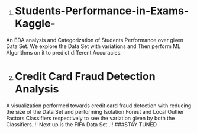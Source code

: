 1. # Students-Performance-in-Exams-Kaggle-
An EDA analysis and Categorization of Students Performance over given Data Set.
  We explore the Data Set with variations and Then perform ML Algorithms on it to predict different Accuracies.

2. # Credit Card Fraud Detection Analysis
A visualization performed towards credit card fraud detection with reducing the size of the Data Set and performing Isolation Forest and Local Outlier Factors Classifiers respectively to see the variation given by both the Classifiers..!!
Next up is the FIFA Data Set..!! ###STAY TUNED
